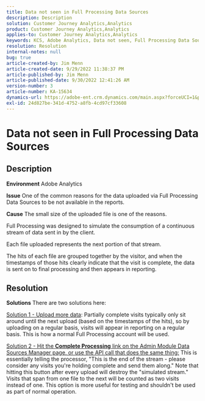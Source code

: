 ```yaml
---
title: Data not seen in Full Processing Data Sources
description: Description
solution: Customer Journey Analytics,Analytics
product: Customer Journey Analytics,Analytics
applies-to: Customer Journey Analytics,Analytics
keywords: KCS, Adobe Analytics, Data not seen, Full Processing Data Sources, best practices
resolution: Resolution
internal-notes: null
bug: true
article-created-by: Jim Menn
article-created-date: 9/29/2022 11:38:37 PM
article-published-by: Jim Menn
article-published-date: 9/30/2022 12:41:26 AM
version-number: 3
article-number: KA-15634
dynamics-url: https://adobe-ent.crm.dynamics.com/main.aspx?forceUCI=1&pagetype=entityrecord&etn=knowledgearticle&id=16d995d4-4f40-ed11-9db1-0022480866ad
exl-id: 24d827be-341d-4752-a8fb-4cd97cf33608
---
```

# Data not seen in Full Processing Data Sources

## Description


<b>Environment</b>
 Adobe Analytics

<b>Issue</b>
 One of the common reasons for the data uploaded via Full Processing Data Sources to be not available in the reports.

<b>Cause</b>
 The small size of the uploaded file is one of the reasons.

Full Processing was designed to simulate the consumption of a continuous stream of data sent in by the client.

Each file uploaded represents the next portion of that stream.

The hits of each file are grouped together by the visitor, and when the timestamps of those hits clearly indicate that the visit is complete, the data is sent on to final processing and then appears in reporting.


## Resolution


<b>Solutions</b>
There are two solutions here:

<u>Solution 1 -&nbsp;Upload more data</u>:
Partially complete visits typically only sit around until the next upload (based on the timestamps of the hits), so by uploading on a regular basis, visits will appear in reporting on a regular basis.
This is how a normal Full Processing account will be used.

<u>Solution 2 -&nbsp;Hit the <b>Complete Processing</b> link on the Admin Module Data Sources Manager page, or use the API call that does the same thing:</u>
This is essentially telling the processor, "This is the end of the stream - please consider any visits you're holding complete and send them along."
Note that hitting this button after every upload will destroy the "simulated stream."
Visits that span from one file to the next will be counted as two visits instead of one.
This option is more useful for testing and shouldn't be used as part of normal operation.
